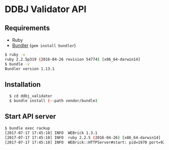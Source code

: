 # DDBJ Validator API


## Requirements

- Ruby
- [Bundler](http://gembundler.com/) (`gem install bundler`)

```sh
$ ruby -v
ruby 2.2.5p319 (2016-04-26 revision 54774) [x86_64-darwin14]
$ bundle -v
Bundler version 1.13.1
```

## Installation
``` sh
  $ cd ddbj_validator
  $ bundle install (--path vendor/bundle)
```

## Start API server
``` sh
$ bundle exec rackup
[2017-07-17 17:45:10] INFO  WEBrick 1.3.1
[2017-07-17 17:45:10] INFO  ruby 2.2.5 (2016-04-26) [x86_64-darwin14]
[2017-07-17 17:45:10] INFO  WEBrick::HTTPServer#start: pid=1970 port=9292
```

